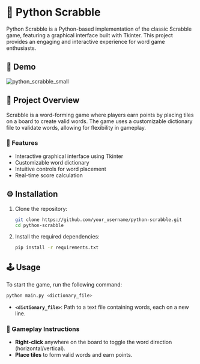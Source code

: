 # 🧩 Python Scrabble

Python Scrabble is a Python-based implementation of the classic Scrabble game, featuring a graphical interface built with Tkinter. This project provides an engaging and interactive experience for word game enthusiasts.

## 🚀 Demo

![python_scrabble_small](https://github.com/user-attachments/assets/901706bf-899b-4062-9049-27028396d4ec)


## 📖 Project Overview
Scrabble is a word-forming game where players earn points by placing tiles on a board to create valid words. The game uses a customizable dictionary file to validate words, allowing for flexibility in gameplay.

### 🎯 Features
- Interactive graphical interface using Tkinter
- Customizable word dictionary
- Intuitive controls for word placement
- Real-time score calculation

## ⚙️ Installation

1. Clone the repository:
    ```bash
    git clone https://github.com/your_username/python-scrabble.git
    cd python-scrabble
    ```
2. Install the required dependencies:
    ```bash
    pip install -r requirements.txt
    ```

## 🕹️ Usage

To start the game, run the following command:
```bash
python main.py <dictionary_file>
```
- **`<dictionary_file>`**: Path to a text file containing words, each on a new line.

### 📝 Gameplay Instructions
- **Right-click** anywhere on the board to toggle the word direction (horizontal/vertical).
- **Place tiles** to form valid words and earn points.
